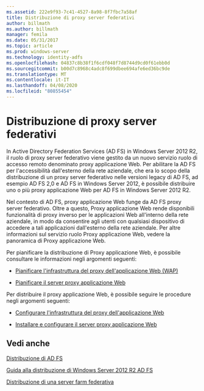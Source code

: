 ```yaml
---
ms.assetid: 222e9f93-7c41-4527-8a98-8f7fbc7a58af
title: Distribuzione di proxy server federativi
author: billmath
ms.author: billmath
manager: femila
ms.date: 05/31/2017
ms.topic: article
ms.prod: windows-server
ms.technology: identity-adfs
ms.openlocfilehash: 04837c8b38f1f6cdf048f7d8744d9cd0f61ebb0d
ms.sourcegitcommit: b00d7c8968c4adc8f699dbee694afe6ed36bc9de
ms.translationtype: MT
ms.contentlocale: it-IT
ms.lasthandoff: 04/08/2020
ms.locfileid: "80855454"
---
```

# <a name="deploying-federation-server-proxies"></a>Distribuzione di proxy server federativi

In Active Directory Federation Services \(AD FS\) in Windows Server 2012 R2, il ruolo di proxy server federativo viene gestito da un nuovo servizio ruolo di accesso remoto denominato proxy applicazione Web. Per abilitare la AD FS per l'accessibilità dall'esterno della rete aziendale, che era lo scopo della distribuzione di un proxy server federativo nelle versioni legacy di AD FS, ad esempio AD FS 2,0 e AD FS in Windows Server 2012, è possibile distribuire uno o più proxy applicazione Web per AD FS in Windows Server 2012 R2.  
  
Nel contesto di AD FS, proxy applicazione Web funge da AD FS proxy server federativo. Oltre a questo, Proxy applicazione Web rende disponibili funzionalità di proxy inverso per le applicazioni Web all'interno della rete aziendale, in modo da consentire agli utenti con qualsiasi dispositivo di accedere a tali applicazioni dall'esterno della rete aziendale. Per altre informazioni sul servizio ruolo Proxy applicazione Web, vedere la panoramica di Proxy applicazione Web.  
  
Per pianificare la distribuzione di Proxy applicazione Web, è possibile consultare le informazioni negli argomenti seguenti:  
  
-   [Pianificare l'infrastruttura del proxy dell'applicazione Web (WAP)](https://technet.microsoft.com/library/dn383648.aspx)  
  
-   [Pianificare il server proxy applicazione Web](https://technet.microsoft.com/library/dn383647.aspx)  
  
Per distribuire il proxy applicazione Web, è possibile seguire le procedure negli argomenti seguenti:  
  
-   [Configurare l'infrastruttura del proxy dell'applicazione Web](https://technet.microsoft.com/library/dn383644.aspx)  
  
-   [Installare e configurare il server proxy applicazione Web](https://technet.microsoft.com/library/dn383662.aspx)  
  
 
## <a name="see-also"></a>Vedi anche 

[Distribuzione di AD FS](../../ad-fs/AD-FS-Deployment.md)  

[Guida alla distribuzione di Windows Server 2012 R2 AD FS](../../ad-fs/deployment/Windows-Server-2012-R2-AD-FS-Deployment-Guide.md)  
 
[Distribuzione di una server farm federativa](../../ad-fs/deployment/Deploying-a-Federation-Server-Farm.md)  
  

